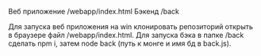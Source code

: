 Веб приложение /webapp/index.html
Бэкенд /back

Для запуска веб приложения на win клонировать репозиторий открыть в браузере файл /webapp/index.html.
Для запуска бэка в папке /back сделать npm i, затем node back (путь к монге и имя бд в back.js).
